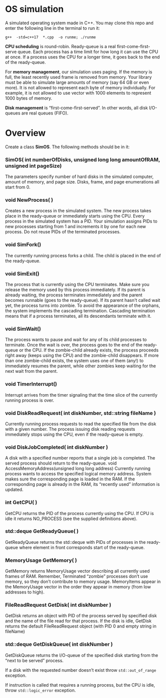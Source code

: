 # OS simulation
A simulated operating system made in C++.
You may clone this repo and enter the following line in the terminal to run it:

```
g++  -std=c++17  *.cpp  -o runme; ./runme
```

<strong>CPU scheduling</strong> is round-robin. Ready-queue is a real first-come-first-serve queue. Each process has a time limit for how long it can use the CPU at once. If a process uses the CPU for a longer time, it goes back to the end of the ready-queue.
 
For <strong>memory management</strong>, our simulation uses paging. If the memory is full, the least recently used frame is removed from memory. Your library must be able to simulate large amounts of memory (say 64 GB or even more). It is not allowed to represent each byte of memory individually. For example, it is not allowed to use vector with 1000 elements to represent 1000 bytes of memory.

<strong>Disk management</strong> is “first-come-first-served”. In other words, all disk I/O-queues are real queues (FIFO).

# Overview
Create a class <strong>SimOS</strong>. The following methods should be in it:
 
### SimOS( int numberOfDisks, unsigned long long amountOfRAM, unsigned int pageSize)
The parameters specify number of hard disks in the simulated computer, amount of memory, and page size.
Disks, frame, and page enumerations all start from 0.

### void NewProcess( )
Creates a new process in the simulated system. The new process takes place in the ready-queue or immediately starts using the CPU.
Every process in the simulated system has a PID. Your simulation assigns PIDs to new processes starting from 1 and increments it by one for each new process. Do not reuse PIDs of the terminated processes.

### void SimFork()       
The currently running process forks a child. The child is placed in the end of the ready-queue.

### void SimExit()
The process that is currently using the CPU terminates. Make sure you release the memory used by this process immediately. If its parent is already waiting, the process terminates immediately and the parent becomes runnable (goes to the ready-queue). If its parent hasn't called wait yet, the process turns into zombie.
To avoid the appearance of the orphans, the system implements the cascading termination. Cascading termination means that if a process terminates, all its descendants terminate with it.

### void SimWait()       
The process wants to pause and wait for any of its child processes to terminate. Once the wait is over, the process goes to the end of the ready-queue or the CPU. If the zombie-child already exists, the process proceeds right away (keeps using the CPU) and the zombie-child disappears. If more than one zombie-child exists, the system uses one of them (any!) to immediately resumes the parent, while other zombies keep waiting for the next wait from the parent.

### void TimerInterrupt()
Interrupt arrives from the timer signaling that the time slice of the currently running process is over.

### void DiskReadRequest( int diskNumber, std::string fileName )
Currently running process requests to read the specified file from the disk with a given number. The process issuing disk reading requests immediately stops using the CPU, even if the ready-queue is empty.

### void DiskJobCompleted( int diskNumber )
A disk with a specified number reports that a single job is completed. The served process should return to the ready-queue.
void AccessMemoryAddress(unsigned long long address)
Currently running process wants to access the specified logical memory address. System makes sure the corresponding page is loaded in the RAM. If the corresponding page is already in the RAM, its “recently used” information is updated.

### int GetCPU( )
GetCPU returns the PID of the process currently using the CPU. If CPU is idle it returns NO_PROCESS (see the supplied definitions above).

### std::deque<int> GetReadyQueue( )
GetReadyQueue returns the std::deque with PIDs of processes in the ready-queue where element in front corresponds start of the ready-queue.

### MemoryUsage GetMemory( )
GetMemory returns MemoryUsage vector describing all currently used frames of RAM. Remember, Terminated “zombie” processes don’t use memory, so they don’t contribute to memory usage.
MemoryItems appear in the MemoryUsage vector in the order they appear in memory (from low addresses to high).

### FileReadRequest GetDisk( int diskNumber )
GetDisk returns an object with PID of the process served by specified disk and the name of the file read for that process. If the disk is idle, GetDisk returns the default FileReadRequest object (with PID 0 and empty string in fileName) 

### std::deque<FileReadRequest> GetDiskQueue( int diskNumber )
GetDiskQueue returns the I/O-queue of the specified disk starting from the “next to be served” process.
 
If a disk with the requested number doesn’t exist throw `std::out_of_range` exception.
 
If instruction is called that requires a running process, but the CPU is idle, throw `std::logic_error` exception.

